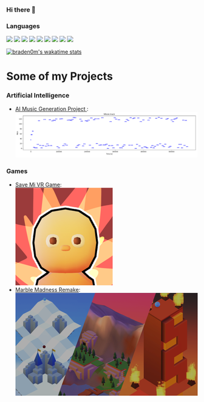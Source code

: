 ### Hi there 👋

### Languages
<div>
<img src="https://img.shields.io/badge/C%2B%2B-00239C?style=for-the-badge&logo=c%2B%2B&logoColor=white" />
<img src="https://img.shields.io/badge/Java-ED8B00?style=for-the-badge&logo=java&logoColor=white" />
<img src="https://img.shields.io/badge/Python-FFD43B?style=for-the-badge&logo=python&logoColor=blue" />
<img src="https://img.shields.io/badge/Anaconda-black?style=for-the-badge&logo=Anaconda&logoColor=3eb049" />
<img src="https://img.shields.io/badge/Unity-cccccc?style=for-the-badge&logo=Unity&logoColor=4c4c4c" />
<img src="https://img.shields.io/badge/HTML5-E34F26?style=for-the-badge&logo=html5&logoColor=white" />
<img src="https://img.shields.io/badge/JavaScript-323330?style=for-the-badge&logo=javascript&logoColor=F7DF1E" />
<img src="https://img.shields.io/badge/React-222222?style=for-the-badge&logo=react&logoColor=02d7ff" />
<img src="https://img.shields.io/badge/CSS3-1572B6?style=for-the-badge&logo=css3&logoColor=white" />

 </div>
 
[![braden0m's wakatime stats](https://github-readme-stats.vercel.app/api/wakatime?username=braden0m&count_private=true&theme=merko&show_icons=true)](https://wakatime.com/@braden0m)
<!-- [![braden0m's GitHub stats](https://github-readme-stats.vercel.app/api?username=braden0m&theme=merko&show_icons=true)](https://github.com/braden0m/github-readme-stats) -->
 <!--START_SECTION:waka-->

 <h1>Some of my Projects</h1>
 <h3>Artificial Intelligence</h3>
 <ul>
  <li><a href="https://github.com/braden0m/music-making" target="_blank" rel="noopener noreferrer">AI Music Generation Project </a>: <img src="./AIMusic.png" alt="AIMusic" /></li> 
 </ul>

  <h3>Games</h3>
 <ul>   
  <li><a href="https://braden0m.itch.io/save-mi" target="_blank" rel="noopener noreferrer">Save Mi VR Game</a>: <br><img src="./savemilogo.png" width="256" height="256" alt="Save Mi VR Game Logo" /></li>
  <li><a href="https://braden0m.itch.io/marble-madness-remake" target="_blank" rel="noopener noreferrer">Marble Madness Remake</a>: <img src="./MM.png" alt="Marble Madness Remake Logo" /></li>
 </ul>
 
<!--END_SECTION:waka-->
<!--
**braden0m/braden0m** is a ✨ _special_ ✨ repository because its `README.md` (this file) appears on your GitHub profile.

Here are some ideas to get you started:

- 🔭 I’m currently working on ...
- 🌱 I’m currently learning ...
- 👯 I’m looking to collaborate on ...
- 🤔 I’m looking for help with ...
- 💬 Ask me about ...
- 📫 How to reach me: ...
- 😄 Pronouns: ...
- ⚡ Fun fact: ...
-->
